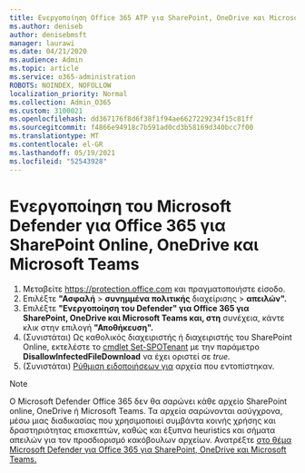 ```yaml
---
title: Ενεργοποίηση Office 365 ATP για SharePoint, OneDrive και Microsoft Teams
ms.author: deniseb
author: denisebmsft
manager: laurawi
ms.date: 04/21/2020
ms.audience: Admin
ms.topic: article
ms.service: o365-administration
ROBOTS: NOINDEX, NOFOLLOW
localization_priority: Normal
ms.collection: Admin_O365
ms.custom: 3100021
ms.openlocfilehash: dd367176f8d6f38f1f94ae6627229234f15c81ff
ms.sourcegitcommit: f4866e94918c7b591ad0cd3b58169d340bcc7f00
ms.translationtype: MT
ms.contentlocale: el-GR
ms.lasthandoff: 05/19/2021
ms.locfileid: "52543928"
---
```

# <a name="enable-microsoft-defender-for-office-365-for-sharepoint-online-onedrive-and-microsoft-teams"></a>Ενεργοποίηση του Microsoft Defender για Office 365 για SharePoint Online, OneDrive και Microsoft Teams

1. Μεταβείτε https://protection.office.com και πραγματοποιήστε είσοδο.
2. Επιλέξτε **"Ασφαλή**  >  **συνημμένα πολιτικής** διαχείρισης  >  **απειλών".**
3. Επιλέξτε **"Ενεργοποίηση του Defender" για Office 365 για SharePoint, OneDrive και Microsoft Teams και, στη** συνέχεια, κάντε κλικ στην επιλογή **"Αποθήκευση".**
4. (Συνιστάται) Ως καθολικός διαχειριστής ή διαχειριστής του SharePoint Online, εκτελέστε το [cmdlet Set-SPOTenant](/powershell/module/sharepoint-online/Set-SPOTenant?view=sharepoint-ps) με την παράμετρο **DisallowInfectedFileDownload** να έχει οριστεί σε *true.*
5. (Συνιστάται) [Ρύθμιση ειδοποιήσεων για](/microsoft-365/security/office-365-security/turn-on-atp-for-spo-odb-and-teams#set-up-alerts-for-detected-files) αρχεία που εντοπίστηκαν.

> [!NOTE]
> Ο Microsoft Defender Office 365 δεν θα σαρώνει κάθε αρχείο SharePoint online, OneDrive ή Microsoft Teams. Τα αρχεία σαρώνονται ασύγχρονα, μέσω μιας διαδικασίας που χρησιμοποιεί συμβάντα κοινής χρήσης και δραστηριότητας επισκεπτών, καθώς και έξυπνα heuristics και σήματα απειλών για τον προσδιορισμό κακόβουλων αρχείων. Ανατρέξτε [στο θέμα Microsoft Defender για Office 365 για SharePoint, OneDrive και Microsoft Teams.](/microsoft-365/security/office-365-security/atp-for-spo-odb-and-teams)